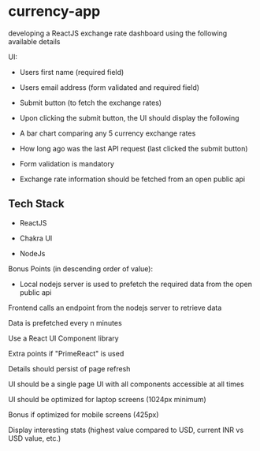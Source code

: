 # currency-app


developing a ReactJS exchange rate dashboard using the following available details



UI:
- Users first name (required field)

- Users email address (form validated and required field)

- Submit button (to fetch the exchange rates)

- Upon clicking the submit button, the UI should display the following

- A bar chart comparing any 5 currency exchange rates

- How long ago was the last API request (last clicked the submit button)

- Form validation is mandatory

- Exchange rate information should be fetched from an open public api

## Tech Stack

- ReactJS

- Chakra UI

- NodeJs

Bonus Points (in descending order of value):

- Local nodejs server is used to prefetch the required data from the open public api

Frontend calls an endpoint from the nodejs server to retrieve data

Data is prefetched every n minutes

Use a React UI Component library 

Extra points if "PrimeReact" is used

Details should persist of page refresh

UI should be a single page UI with all components accessible at all times

UI should be optimized for laptop screens (1024px minimum)

Bonus if optimized for mobile screens (425px)

Display interesting stats (highest value compared to USD, current INR vs USD value, etc.)
